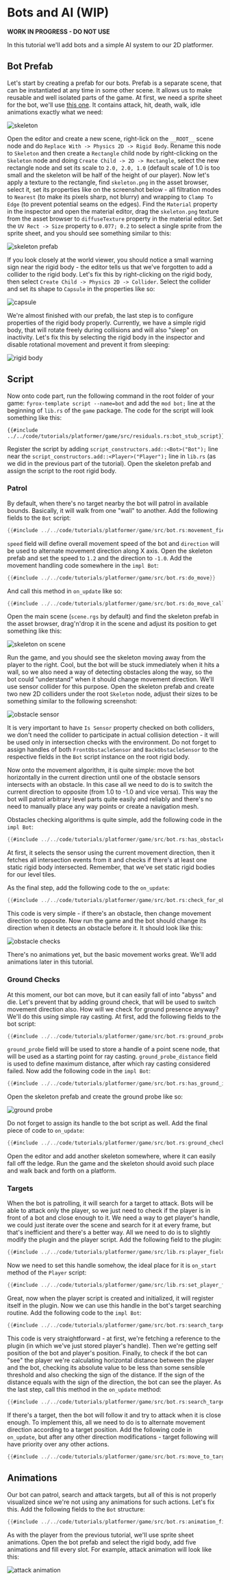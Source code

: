 # Bots and AI (WIP)

**WORK IN PROGRESS - DO NOT USE**

In this tutorial we'll add bots and a simple AI system to our 2D platformer. 

## Bot Prefab

Let's start by creating a prefab for our bots. Prefab is a separate scene, that can be instantiated at any time in some 
other scene. It allows us to make reusable and well isolated parts of the game. At first, we need a sprite sheet for the 
bot, we'll use [this one](https://astrobob.itch.io/animated-pixel-art-skeleton). It contains attack, hit, death, walk, 
idle animations exactly what we need:

![skeleton](skeleton.png)

Open the editor and create a new scene, right-lick on the `__ROOT__` scene node and do `Replace With -> Physics 2D -> Rigid Body`.
Rename this node to `Skeleton` and then create a `Rectangle` child node by right-clicking on the `Skeleton` node and doing
`Create Child -> 2D -> Rectangle`, select the new rectangle node and set its scale to `2.0, 2.0, 1.0` (default scale of 1.0 is too
small and the skeleton will be half of the height of our player). Now let's apply a texture to the rectangle, find 
`skeleton.png` in the asset browser, select it, set its properties like on the screenshot below - all filtration modes 
to `Nearest` (to make its pixels sharp, not blurry) and wrapping to `Clamp To Edge` (to prevent potential seams on the 
edges). Find the `Material` property in the inspector and open the material editor, drag the `skeleton.png` texture from 
the asset browser to `diffuseTexture` property in the material editor. Set the `UV Rect -> Size` property to `0.077; 0.2` 
to select a single sprite from the sprite sheet, and you should see something similar to this:

![skeleton prefab](skeleton_prefab.png)

If you look closely at the world viewer, you should notice a small warning sign near the rigid body - the editor tells 
us that we've forgotten to add a collider to the rigid body. Let's fix this by right-clicking on the rigid body, then 
select `Create Child -> Physics 2D -> Collider`. Select the collider and set its shape to `Capsule` in the properties 
like so:

![capsule](capsule.png)

We're almost finished with our prefab, the last step is to configure properties of the rigid body properly. Currently, we
have a simple rigid body, that will rotate freely during collisions and will also "sleep" on inactivity. Let's fix this
by selecting the rigid body in the inspector and disable rotational movement and prevent it from sleeping:

![rigid body](rigid_body.png)

## Script

Now onto code part, run the following command in the root folder of your game: `fyrox-template script --name=bot` and add
the `mod bot;` line at the beginning of `lib.rs` of the `game` package. The code for the script will look something like 
this:

```rust,no_run
{{#include ../../code/tutorials/platformer/game/src/residuals.rs:bot_stub_script}}
```

Register the script by adding `script_constructors.add::<Bot>("Bot");` line near the `script_constructors.add::<Player>("Player");`
line in `lib.rs` (as we did in the previous part of the tutorial). Open the skeleton prefab and assign the script to the
root rigid body.

### Patrol

By default, when there's no target nearby the bot will patrol in available bounds. Basically, it will walk from one "wall"
to another. Add the following fields to the `Bot` script:

```rust
{{#include ../../code/tutorials/platformer/game/src/bot.rs:movement_fields}}
```

`speed` field will define overall movement speed of the bot and `direction` will be used to alternate movement direction
along X axis. Open the skeleton prefab and set the speed to `1.2` and the direction to `-1.0`. Add the movement handling 
code somewhere in the `impl Bot`:

```rust
{{#include ../../code/tutorials/platformer/game/src/bot.rs:do_move}}
```

And call this method in `on_update` like so:

```rust
{{#include ../../code/tutorials/platformer/game/src/bot.rs:do_move_call}}
```

Open the main scene (`scene.rgs` by default) and find the skeleton prefab in the asset browser, drag'n'drop it in the 
scene and adjust its position to get something like this:

![skeleton on scene](skeleton_on_scene.png)

Run the game, and you should see the skeleton moving away from the player to the right. Cool, but the bot will be stuck 
immediately when it hits a wall, so we also need a way of detecting obstacles along the way, so the bot could "understand" 
when it should change movement direction. We'll use sensor collider for this purpose. Open the skeleton prefab and create 
two new 2D colliders under the root `Skeleton` node, adjust their sizes to be something similar to the following screenshot:

![obstacle sensor](obstacle_sensor.png)

It is very important to have `Is Sensor` property checked on both colliders, we don't need the collider to participate 
in actual collision detection - it will be used only in intersection checks with the environment. Do not forget to assign 
handles of both `FrontObstacleSensor` and `BackObstacleSensor` to the respective fields in the `Bot` script instance on 
the root rigid body.

Now onto the movement algorithm, it is quite simple: move the bot horizontally in the current direction until one of the 
obstacle sensors intersects with an obstacle. In this case all we need to do is to switch the current direction to opposite 
(from 1.0 to -1.0 and vice versa). This way the bot will patrol arbitrary level parts quite easily and reliably and 
there's no need to manually place any way points or create a navigation mesh.

Obstacles checking algorithms is quite simple, add the following code in the `impl Bot`:

```rust
{{#include ../../code/tutorials/platformer/game/src/bot.rs:has_obstacles}}
```

At first, it selects the sensor using the current movement direction, then it fetches all intersection events from it
and checks if there's at least one static rigid body intersected. Remember, that we've set static rigid bodies for our
level tiles. 

As the final step, add the following code to the `on_update`:

```rust
{{#include ../../code/tutorials/platformer/game/src/bot.rs:check_for_obstacles}}
```

This code is very simple - if there's an obstacle, then change movement direction to opposite. Now run the game and the 
bot should change its direction when it detects an obstacle before it. It should look like this:

![obstacle checks](obstacle_checks.gif)

There's no animations yet, but the basic movement works great. We'll add animations later in this tutorial.

### Ground Checks

At this moment, our bot can move, but it can easily fall of into "abyss" and die. Let's prevent that by adding ground 
check, that will be used to switch movement direction also. How will we check for ground presence anyway? We'll do this 
using simple ray casting. At first, add the following fields to the bot script:

```rust
{{#include ../../code/tutorials/platformer/game/src/bot.rs:ground_probe_fields}}
```

`ground_probe` field will be used to store a handle of a point scene node, that will be used as a starting point for ray
casting. `ground_probe_distance` field is used to define maximum distance, after which ray casting considered failed.
Now add the following code in the `impl Bot`:

```rust
{{#include ../../code/tutorials/platformer/game/src/bot.rs:has_ground_in_front}}
```

Open the skeleton prefab and create the ground probe like so:

![ground probe](ground_probe.png)

Do not forget to assign its handle to the bot script as well. Add the final piece of code to `on_update`:

```rust
{{#include ../../code/tutorials/platformer/game/src/bot.rs:ground_checks}}
```

Open the editor and add another skeleton somewhere, where it can easily fall off the ledge. Run the game and the skeleton
should avoid such place and walk back and forth on a platform.

### Targets

When the bot is patrolling, it will search for a target to attack. Bots will be able to attack only the player, so we just 
need to check if the player is in front of a bot and close enough to it. We need a way to get player's handle, we could just
iterate over the scene and search for it at every frame, but that's inefficient and there's a better way. All we need to 
do is to slightly modify the plugin and the player script. Add the following field to the plugin:

```rust
{{#include ../../code/tutorials/platformer/game/src/lib.rs:player_field}}
```

Now we need to set this handle somehow, the ideal place for it is `on_start` method of the `Player` script:

```rust
{{#include ../../code/tutorials/platformer/game/src/lib.rs:set_player_field}}
```

Great, now when the player script is created and initialized, it will register itself in the plugin. Now we can use this handle
in the bot's target searching routine. Add the following code to the `impl Bot`:

```rust
{{#include ../../code/tutorials/platformer/game/src/bot.rs:search_target}}
```

This code is very straightforward - at first, we're fetching a reference to the plugin (in which we've just stored player's
handle). Then we're getting self position of the bot and player's position. Finally, to check if the bot can "see" the 
player we're calculating horizontal distance between the player and the bot, checking its absolute value to be less than 
some sensible threshold and also checking the sign of the distance. If the sign of the distance equals with the sign of 
the direction, the bot can see the player. As the last step, call this method in the `on_update` method:

```rust
{{#include ../../code/tutorials/platformer/game/src/bot.rs:search_target_call}}
```

If there's a target, then the bot will follow it and try to attack when it is close enough. To implement this, all we need
to do is to alternate movement direction according to a target position. Add the following code in `on_update`, but after
any other direction modifications - target following will have priority over any other actions.

```rust
{{#include ../../code/tutorials/platformer/game/src/bot.rs:move_to_target}}
```

## Animations

Our bot can patrol, search and attack targets, but all of this is not properly visualized since we're not using any animations
for such actions. Let's fix this. Add the following fields to the `Bot` structure:

```rust
{{#include ../../code/tutorials/platformer/game/src/bot.rs:animation_fields}}
```

As with the player from the previous tutorial, we'll use sprite sheet animations. Open the bot prefab and select the rigid
body, add five animations and fill every slot. For example, attack animation will look like this:

![attack animation](attack_animation.png)